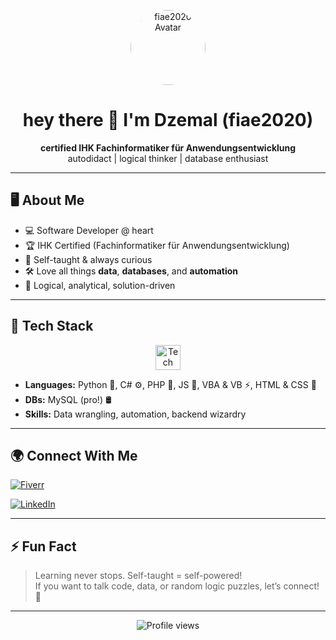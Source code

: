 <!-- fiae2020's GitHub Profile README -->

<p align="center">
  <img src="https://avatars.githubusercontent.com/u/68910862?v=4" width="120" style="border-radius: 50%;" alt="fiae2020 Avatar">
</p>

<h1 align="center">hey there 👋 I'm Dzemal (fiae2020)</h1>

<p align="center">
  <b>certified IHK Fachinformatiker für Anwendungsentwicklung</b> <br>
  autodidact | logical thinker | database enthusiast
</p>

---

## 🖥️ About Me

- 💻 Software Developer @ heart
- 🏆 IHK Certified (Fachinformatiker für Anwendungsentwicklung)
- 👾 Self-taught & always curious
- 🛠️ Love all things **data**, **databases**, and **automation**
- 🧠 Logical, analytical, solution-driven

---

## 🚀 Tech Stack

<div align="center">
  <img src="https://skillicons.dev/icons?i=python,csharp,php,js,html,css,mysql,vb,vba" height="40" alt="Tech stack icons" />
</div>

- **Languages:** Python 🐍, C# ⚙️, PHP 🐘, JS 🚀, VBA & VB ⚡, HTML & CSS 🎨
- **DBs:** MySQL (pro!) 🛢️
- **Skills:** Data wrangling, automation, backend wizardry

---

## 🌍 Connect With Me

[![Fiverr](https://img.shields.io/badge/Fiverr-green?logo=fiverr&style=for-the-badge)](https://www.fiverr.com/demeldoo)

[![LinkedIn](https://img.shields.io/badge/LinkedIn-blue?logo=linkedin&style=for-the-badge)](https://www.linkedin.com/in/dzemal-imamovic/)
  
---

## ⚡ Fun Fact

> Learning never stops. Self-taught = self-powered!  
> If you want to talk code, data, or random logic puzzles, let’s connect! 🚀

---

<p align="center">
  <img src="https://komarev.com/ghpvc/?username=fiae2020&style=flat-square" alt="Profile views" />
</p>
